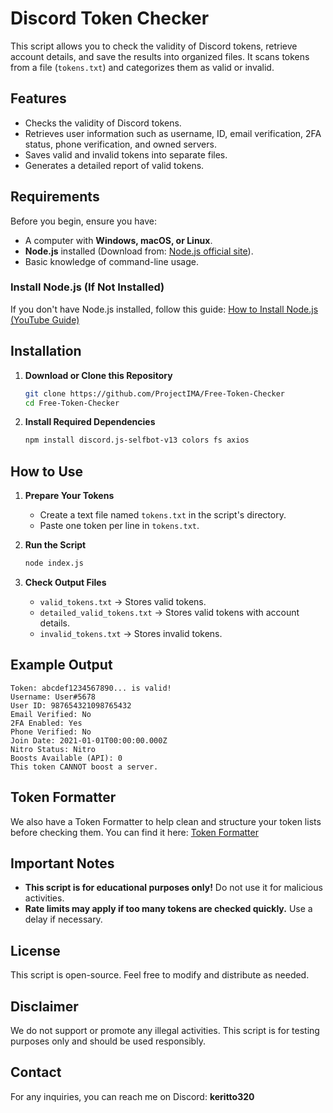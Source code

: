 # Discord Token Checker

This script allows you to check the validity of Discord tokens, retrieve account details, and save the results into organized files. It scans tokens from a file (`tokens.txt`) and categorizes them as valid or invalid.

## Features
- Checks the validity of Discord tokens.
- Retrieves user information such as username, ID, email verification, 2FA status, phone verification, and owned servers.
- Saves valid and invalid tokens into separate files.
- Generates a detailed report of valid tokens.

## Requirements
Before you begin, ensure you have:
- A computer with **Windows, macOS, or Linux**.
- **Node.js** installed (Download from: [Node.js official site](https://nodejs.org/)).
- Basic knowledge of command-line usage.

### Install Node.js (If Not Installed)
If you don't have Node.js installed, follow this guide:
[How to Install Node.js (YouTube Guide)](https://www.youtube.com/watch?v=kQabFyl9r9I)

## Installation
1. **Download or Clone this Repository**
   ```sh
   git clone https://github.com/ProjectIMA/Free-Token-Checker
   cd Free-Token-Checker
   ```
2. **Install Required Dependencies**
   ```sh
   npm install discord.js-selfbot-v13 colors fs axios
   ```

## How to Use
1. **Prepare Your Tokens**
   - Create a text file named `tokens.txt` in the script's directory.
   - Paste one token per line in `tokens.txt`.

2. **Run the Script**
   ```sh
   node index.js
   ```

3. **Check Output Files**
   - `valid_tokens.txt` → Stores valid tokens.
   - `detailed_valid_tokens.txt` → Stores valid tokens with account details.
   - `invalid_tokens.txt` → Stores invalid tokens.

## Example Output
```
Token: abcdef1234567890... is valid!
Username: User#5678
User ID: 987654321098765432
Email Verified: No
2FA Enabled: Yes
Phone Verified: No
Join Date: 2021-01-01T00:00:00.000Z
Nitro Status: Nitro
Boosts Available (API): 0
This token CANNOT boost a server.
```
## Token Formatter

We also have a Token Formatter to help clean and structure your token lists before checking them.
You can find it here: [Token Formatter](https://github.com/ProjectIMA/token-formatter)

## Important Notes
- **This script is for educational purposes only!** Do not use it for malicious activities.
- **Rate limits may apply if too many tokens are checked quickly.** Use a delay if necessary.

## License
This script is open-source. Feel free to modify and distribute as needed.

## Disclaimer
We do not support or promote any illegal activities. This script is for testing purposes only and should be used responsibly.

## Contact

For any inquiries, you can reach me on Discord: **keritto320**

